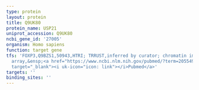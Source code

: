 ```yaml
---
type: protein
layout: protein
title: Q9UK80
protein_name: USP21
uniprot_accession: Q9UK80
ncbi_gene_id: '27005'
organism: Homo sapiens
function: target gene
tfs: 'FOXP3,Q9BZS1,50943,HTRI; TRRUST,inferred by curator; chromatin immunoprecipitation
  array,&ensp;<a href="https://www.ncbi.nlm.nih.gov/pubmed/?term=20554955; 23395819%5Buid%5D"
  target="_blank"><i uk-icon="icon: link"></i>Pubmed</a>'
targets: ''
binding_sites: ''
---
```

